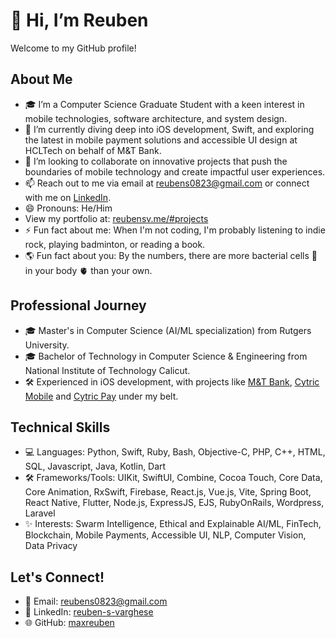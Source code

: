 # 👋 Hi, I’m Reuben

Welcome to my GitHub profile!

## About Me
- 🎓 I’m a Computer Science Graduate Student with a keen interest in mobile technologies, software architecture, and system design.
- 📲 I’m currently diving deep into iOS development, Swift, and exploring the latest in mobile payment solutions and accessible UI design at HCLTech on behalf of M&T Bank.
- 💞️ I’m looking to collaborate on innovative projects that push the boundaries of mobile technology and create impactful user experiences.
- 📫 Reach out to me via email at [reubens0823@gmail.com](mailto:reubens0823@gmail.com) or connect with me on [LinkedIn](https://www.linkedin.com/in/reuben-s-varghese).
- 😄 Pronouns: He/Him
- View my portfolio at: [reubensv.me/#projects](https://reubensv.me/#projects)
- ⚡ Fun fact about me: When I'm not coding, I'm probably listening to indie rock, playing badminton, or reading a book.
- 🌎 Fun fact about you: By the numbers, there are more bacterial cells 🦠 in your body 🫀 than your own.

## Professional Journey
- 🎓 Master's in Computer Science (AI/ML specialization) from Rutgers University.
- 🎓 Bachelor of Technology in Computer Science & Engineering from National Institute of Technology Calicut.
- 🛠️ Experienced in iOS development, with projects like [M&T Bank](https://apps.apple.com/us/app/m-t-mobile-banking/id397761931), [Cytric Mobile](https://apps.apple.com/us/app/cytric-mobile/id1325503848) and [Cytric Pay](https://cytric.amadeus.com/en/product/business-travel-payments) under my belt.

## Technical Skills
- 💻 Languages: Python, Swift, Ruby, Bash, Objective-C, PHP, C++, HTML, SQL, Javascript, Java, Kotlin, Dart
- 🛠️ Frameworks/Tools: UIKit, SwiftUI, Combine, Cocoa Touch, Core Data, Core Animation, RxSwift, Firebase, React.js, Vue.js, Vite, Spring Boot, React Native, Flutter, Node.js, ExpressJS, EJS, RubyOnRails, Wordpress, Laravel
- ✨ Interests: Swarm Intelligence, Ethical and Explainable AI/ML, FinTech, Blockchain, Mobile Payments, Accessible UI, NLP, Computer Vision, Data Privacy

## Let's Connect!
- 📧 Email: [reubens0823@gmail.com](mailto:reubens0823@gmail.com)
- 🔗 LinkedIn: [reuben-s-varghese](https://www.linkedin.com/in/reuben-s-varghese)
- 🌐 GitHub: [maxreuben](https://github.com/maxreuben)

